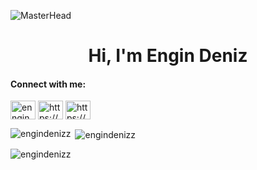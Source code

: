 ![MasterHead](https://cutshort.io/_next/image?url=https%3A%2F%2Fcutshort.io%2Fblog%2Fwp-content%2Fuploads%2F2018%2F04%2Fbd1e5c2457278a37313c55ce8c887aa3.jpg&w=1920&q=75) 
<h1 align="center">Hi, I'm Engin Deniz</h1>
<h4 align="left">Connect with me:</h4>
<p align="left">
<a href="https://twitter.com/enngindenizz" target="blank"><img align="center" src="https://raw.githubusercontent.com/rahuldkjain/github-profile-readme-generator/master/src/images/icons/Social/twitter.svg" alt="enngindenizz" height="30" width="40" /></a>
<a href="https://linkedin.com/in/https://www.linkedin.com/in/engin-deniz-eryalcin/" target="blank"><img align="center" src="https://raw.githubusercontent.com/rahuldkjain/github-profile-readme-generator/master/src/images/icons/Social/linked-in-alt.svg" alt="https://www.linkedin.com/in/engin-deniz-eryalcin/" height="30" width="40" /></a>
<a href="https://instagram.com/https://www.instagram.com/engineryalcin" target="blank"><img align="center" src="https://raw.githubusercontent.com/rahuldkjain/github-profile-readme-generator/master/src/images/icons/Social/instagram.svg" alt="https://www.instagram.com/engineryalcin" height="30" width="40" /></a>
</p>


<p><img align="left" src="https://github-readme-stats.vercel.app/api/top-langs?username=engindenizz&show_icons=true&locale=en&layout=compact" alt="engindenizz" /></p>

<p>&nbsp;<img align="center" src="https://github-readme-stats.vercel.app/api?username=engindenizz&show_icons=true&locale=en" alt="engindenizz" /></p>

<p><img align="center" src="https://github-readme-streak-stats.herokuapp.com/?user=engindenizz&" alt="engindenizz" /></p>

